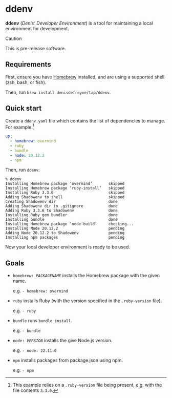 # ddenv

**ddenv** (*Denis’ Developer Environment*) is a tool for maintaining a local environment for development.

> [!CAUTION]
> This is pre-release software.

## Requirements

First, ensure you have [Homebrew](https://brew.sh/) installed, and are using a supported shell (zsh, bash, or fish).

Then, run `brew install denisdefreyne/tap/ddenv`.

## Quick start

Create a `ddenv.yaml` file which contains the list of dependencies to manage. For example:[^ruby-version]

```yaml
up:
  - homebrew: overmind
  - ruby
  - bundle
  - node: 20.12.2
  - npm
```

[^ruby-version]: This example relies on a `.ruby-version` file being present, e.g. with the file contents `3.3.6`.

Then, run `ddenv`:

```
% ddenv
Installing Homebrew package ‘overmind’       skipped
Installing Homebrew package ‘ruby-install’   skipped
Installing Ruby 3.3.6                        skipped
Adding Shadowenv to shell                    skipped
Creating Shadowenv dir                       done
Adding Shadowenv dir to .gitignore           done
Adding Ruby 3.3.6 to Shadowenv               done
Installing Ruby gem bundler                  done
Installing bundle                            done
Installing Homebrew package ‘node-build’     checking...
Installing Node 20.12.2                      pending
Adding Node 20.12.2 to Shadowenv             pending
Installing npm packages                      pending
```

Now your local developer environment is ready to be used.

## Goals

-   <code>homebrew: <var>PACKAGENAME</var></code> installs the Homebrew package with the given name.

    e.g. `- homebrew: overmind`

-   <code>ruby</code> installs Ruby (with the version specified in the `.ruby-version` file).

    e.g. `- ruby`

-   <code>bundle</code> runs `bundle install`.

    e.g. `- bundle`

-   <code>node: <var>VERSION</var></code> installs the give Node.js version.

    e.g. `- node: 22.11.0`

-   <code>npm</code> installs packages from package.json using npm.

    e.g. `- npm`
